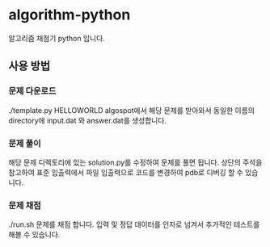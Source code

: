 algorithm-python
========

알고리즘 채점기 python 입니다.


## 사용 방법

### 문제 다운로드 
./template.py HELLOWORLD
algospot에서 해당 문제를 받아와서 동일한 이름의 directory에 input.dat 와 answer.dat를 생성합니다.


### 문제 풀이
해당 문제 디렉토리에 있는 solution.py를 수정하여 문제를 풀면 됩니다. 
상단의 주석을 참고하여 표준 입출력에서 파일 입출력으로 코드를 변경하여 pdb로 디버깅 할 수 있습니다. 

### 문제 채점 
./run.sh
문제를 채점 합니다.
입력 및 정답 데이터를 인자로 넘겨서 추가적인 테스트를 해볼 수 있습니다. 


